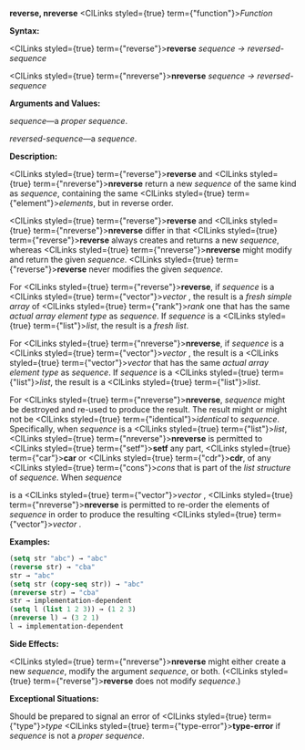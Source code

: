 **reverse, nreverse** <ClLinks styled={true} term={"function"}><i>Function</i></ClLinks>

**Syntax:**

<ClLinks styled={true} term={"reverse"}><b>reverse</b></ClLinks> *sequence → reversed-sequence*

<ClLinks styled={true} term={"nreverse"}><b>nreverse</b></ClLinks> *sequence → reversed-sequence*

**Arguments and Values:**

*sequence*—a *proper sequence*.

*reversed-sequence*—a *sequence*.

**Description:**

<ClLinks styled={true} term={"reverse"}><b>reverse</b></ClLinks> and <ClLinks styled={true} term={"nreverse"}><b>nreverse</b></ClLinks> return a new *sequence* of the same kind as *sequence*, containing the same <ClLinks styled={true} term={"element"}><i>elements</i></ClLinks>, but in reverse order.

<ClLinks styled={true} term={"reverse"}><b>reverse</b></ClLinks> and <ClLinks styled={true} term={"nreverse"}><b>nreverse</b></ClLinks> differ in that <ClLinks styled={true} term={"reverse"}><b>reverse</b></ClLinks> always creates and returns a new *sequence*, whereas <ClLinks styled={true} term={"nreverse"}><b>nreverse</b></ClLinks> might modify and return the given *sequence*. <ClLinks styled={true} term={"reverse"}><b>reverse</b></ClLinks> never modifies the given *sequence*.

For <ClLinks styled={true} term={"reverse"}><b>reverse</b></ClLinks>, if *sequence* is a <ClLinks styled={true} term={"vector"}><i>vector</i></ClLinks> , the result is a *fresh simple array* of <ClLinks styled={true} term={"rank"}><i>rank</i></ClLinks> one that has the same *actual array element type* as *sequence*. If *sequence* is a <ClLinks styled={true} term={"list"}><i>list</i></ClLinks>, the result is a *fresh list*.

For <ClLinks styled={true} term={"nreverse"}><b>nreverse</b></ClLinks>, if *sequence* is a <ClLinks styled={true} term={"vector"}><i>vector</i></ClLinks> , the result is a <ClLinks styled={true} term={"vector"}><i>vector</i></ClLinks> that has the same *actual array element type* as *sequence*. If *sequence* is a <ClLinks styled={true} term={"list"}><i>list</i></ClLinks>, the result is a <ClLinks styled={true} term={"list"}><i>list</i></ClLinks>.

For <ClLinks styled={true} term={"nreverse"}><b>nreverse</b></ClLinks>, *sequence* might be destroyed and re-used to produce the result. The result might or might not be <ClLinks styled={true} term={"identical"}><i>identical</i></ClLinks> to *sequence*. Specifically, when *sequence* is a <ClLinks styled={true} term={"list"}><i>list</i></ClLinks>, <ClLinks styled={true} term={"nreverse"}><b>nreverse</b></ClLinks> is permitted to <ClLinks styled={true} term={"setf"}><b>setf</b></ClLinks> any part, <ClLinks styled={true} term={"car"}><b>car</b></ClLinks> or <ClLinks styled={true} term={"cdr"}><b>cdr</b></ClLinks>, of any <ClLinks styled={true} term={"cons"}><i>cons</i></ClLinks> that is part of the *list structure* of *sequence*. When *sequence*

is a <ClLinks styled={true} term={"vector"}><i>vector</i></ClLinks> , <ClLinks styled={true} term={"nreverse"}><b>nreverse</b></ClLinks> is permitted to re-order the elements of *sequence* in order to produce the resulting <ClLinks styled={true} term={"vector"}><i>vector</i></ClLinks> .

**Examples:**

```lisp
(setq str "abc") → "abc" 
(reverse str) → "cba" 
str → "abc" 
(setq str (copy-seq str)) → "abc" 
(nreverse str) → "cba" 
str → implementation-dependent 
(setq l (list 1 2 3)) → (1 2 3) 
(nreverse l) → (3 2 1) 
l → implementation-dependent 
```

**Side Effects:**

<ClLinks styled={true} term={"nreverse"}><b>nreverse</b></ClLinks> might either create a new *sequence*, modify the argument *sequence*, or both. (<ClLinks styled={true} term={"reverse"}><b>reverse</b></ClLinks> does not modify *sequence*.)

**Exceptional Situations:**

Should be prepared to signal an error of <ClLinks styled={true} term={"type"}><i>type</i></ClLinks> <ClLinks styled={true} term={"type-error"}><b>type-error</b></ClLinks> if *sequence* is not a *proper sequence*.
